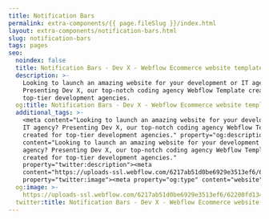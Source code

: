 ```yaml
---
title: Notification Bars
permalink: extra-components/{{ page.fileSlug }}/index.html
layout: extra-components/notification-bars.html
slug: notification-bars
tags: pages
seo:
  noindex: false
  title: Notification Bars - Dev X - Webflow Ecommerce website template
  description: >-
    Looking to launch an amazing website for your development or IT agency?
    Presenting Dev X, our top-notch coding agency Webflow Template created for
    top-tier development agencies.
  og:title: Notification Bars - Dev X - Webflow Ecommerce website template
  additional_tags: >-
    <meta content="Looking to launch an amazing website for your development or
    IT agency? Presenting Dev X, our top-notch coding agency Webflow Template
    created for top-tier development agencies." property="og:description"><meta
    content="Looking to launch an amazing website for your development or IT
    agency? Presenting Dev X, our top-notch coding agency Webflow Template
    created for top-tier development agencies."
    property="twitter:description"><meta
    content="https://uploads-ssl.webflow.com/6217ab51d0be6929e3513ef6/62200fd134fbdc6850f7fa00_featured-image-dev-template.png"
    property="twitter:image"><meta property="og:type" content="website">
  og:image: >-
    https://uploads-ssl.webflow.com/6217ab51d0be6929e3513ef6/62200fd134fbdc6850f7fa00_featured-image-dev-template.png
  twitter:title: Notification Bars - Dev X - Webflow Ecommerce website template
---
```



